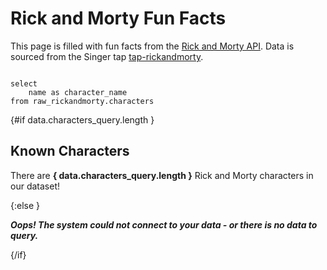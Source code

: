 # Rick and Morty Fun Facts

This page is filled with fun facts from the [Rick and Morty API](https://rickandmortyapi.com/). Data is sourced from the Singer tap [tap-rickandmorty](https://github.com/aaronsteers/tap-rickandmorty).

```characters_query

select
    name as character_name
from raw_rickandmorty.characters
```

{#if data.characters_query.length }

## Known Characters

There are **{ data.characters_query.length }** Rick and Morty characters in our dataset!

{:else }

_**Oops! The system could not connect to your data - or there is no data to query.**_

{/if}
